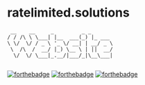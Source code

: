 # ratelimited.solutions
```
 __    __     _         _ _       
/ / /\ \ \___| |__  ___(_) |_ ___ 
\ \/  \/ / _ \ '_ \/ __| | __/ _ \
 \  /\  /  __/ |_) \__ \ | ||  __/
  \/  \/ \___|_.__/|___/_|\__\___|
                                  
```
[![forthebadge](https://forthebadge.com/images/badges/compatibility-club-penguin.svg)](https://forthebadge.com)
[![forthebadge](https://forthebadge.com/images/badges/designed-in-ms-paint.svg)](https://forthebadge.com)
[![forthebadge](https://forthebadge.com/images/badges/powered-by-jeffs-keyboard.svg)](https://forthebadge.com)
